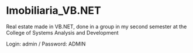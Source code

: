 # Imobiliaria_VB.NET
Real estate made in VB.NET, done in a group in my second semester at the College of Systems Analysis and Development

Login: admin / Password: ADMIN
